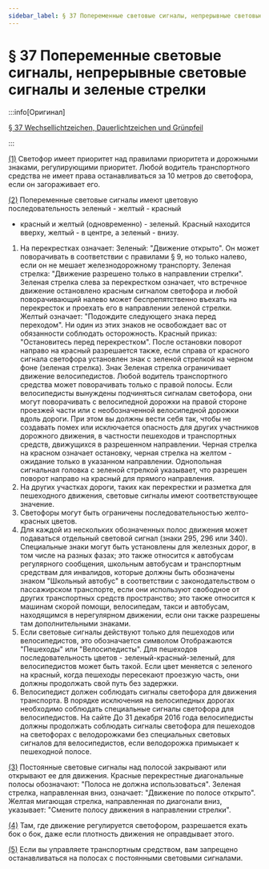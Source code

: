 ```yaml
---
sidebar_label: § 37 Попеременные световые сигналы, непрерывные световые сигналы и зеленые стрелки
---
```


# § 37 Попеременные световые сигналы, непрерывные световые сигналы и зеленые стрелки

:::info[Оригинал]

[§ 37 Wechsellichtzeichen, Dauerlichtzeichen und Grünpfeil](https://www.gesetze-im-internet.de/stvo_2013/__37.html)

:::


<span id="1">[(1)](#1)</span> Светофор имеет приоритет над правилами приоритета и дорожными знаками, регулирующими
приоритет. Любой водитель транспортного средства не имеет права останавливаться за 10 метров до
светофора, если он загораживает его.


<span id="2">[(2)](#2)</span> Попеременные световые сигналы имеют цветовую последовательность зеленый - желтый - красный
- красный и желтый (одновременно) - зеленый. Красный находится вверху, желтый - в центре, а
зеленый - внизу.
1. На перекрестках означает:
Зеленый: "Движение открыто".
Он может поворачивать в соответствии с правилами § 9, но только налево, если он не мешает
железнодорожному транспорту.
Зеленая стрелка: "Движение разрешено только в направлении стрелки".
Зеленая стрелка слева за перекрестком означает, что встречное движение остановлено красным
сигналом светофора и любой поворачивающий налево может беспрепятственно въехать на
перекресток и проехать его в направлении зеленой стрелки.
Желтый означает: "Подождите следующего знака перед переходом".
Ни один из этих знаков не освобождает вас от обязанности
соблюдать осторожность.
Красный приказ: "Остановитесь перед перекрестком".
После остановки поворот направо на красный разрешается также, если справа от красного
сигнала светофора установлен знак с зеленой стрелкой на черном фоне (зеленая стрелка). Знак
Зеленая стрелка ограничивает движение велосипедистов.
Любой водитель транспортного средства может поворачивать только с правой полосы. Если
велосипедисты вынуждены подчиняться сигналам светофора, они могут поворачивать с
велосипедной дорожки на правой стороне проезжей части или с необозначенной велосипедной
дорожки вдоль дороги. При этом вы должны вести себя так, чтобы не создавать помех или
исключается опасность для других участников дорожного движения, в частности пешеходов и
транспортных средств, движущихся в разрешенном направлении.
Черная стрелка на красном означает остановку, черная стрелка на желтом - ожидание только в
указанном направлении.
Однопольная сигнальная головка с зеленой стрелкой указывает, что разрешен поворот направо на
красный для прямого направления.
2. На других участках дороги, таких как перекрестки и разметка для пешеходного движения,
световые сигналы имеют соответствующее значение.
3. Светофоры могут быть ограничены последовательностью желто-красных цветов.
4. Для каждой из нескольких обозначенных полос движения может подаваться отдельный световой
сигнал (знаки 295, 296 или 340). Специальные знаки могут быть установлены для железных дорог,
в том числе на разных фазах; это также относится к автобусам регулярного сообщения, школьным
автобусам и транспортным средствам для инвалидов, которые должны быть обозначены знаком
"Школьный автобус" в соответствии с законодательством о пассажирском транспорте, если они
используют свободное от других транспортных средств пространство; это также относится к
машинам скорой помощи, велосипедам, такси и автобусам, находящимся в нерегулярном
движении, если они также разрешены там дополнительными знаками.
5. Если световые сигналы действуют только для пешеходов или велосипедистов, это обозначается
символом
Отображаются "Пешеходы" или "Велосипедисты". Для пешеходов последовательность цветов -
зеленый-красный-зеленый, для велосипедистов может быть такой. Если цвет меняется с зеленого на
красный, когда пешеходы пересекают проезжую часть, они должны продолжать свой путь без
задержки.
6. Велосипедист должен соблюдать сигналы светофора для движения транспорта. В
порядке исключения на велосипедных дорогах необходимо соблюдать специальные
сигналы светофора для велосипедистов. На сайте
До 31 декабря 2016 года велосипедисты должны продолжать соблюдать сигналы светофора для
пешеходов на светофорах с велодорожками без специальных световых сигналов для
велосипедистов, если велодорожка примыкает к пешеходной полосе.


<span id="3">[(3)](#3)</span> Постоянные световые сигналы над полосой закрывают или открывают ее для движения.
Красные перекрестные диагональные полосы обозначают:
"Полоса не должна использоваться".
Зеленая стрелка, направленная вниз, означает:
"Движение по полосе открыто".
Желтая мигающая стрелка, направленная по диагонали вниз, указывает:
"Смените полосу движения в направлении стрелки".


<span id="4">[(4)](#4)</span> Там, где движение регулируется светофором, разрешается ехать бок о бок, даже если плотность
движения не оправдывает этого.


<span id="5">[(5)](#5)</span> Если вы управляете транспортным средством, вам запрещено останавливаться на полосах с постоянными
световыми сигналами.
